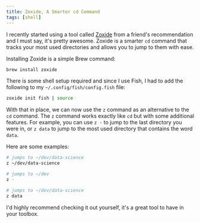 ```yaml
---
title: Zoxide, A Smarter cd Command
tags: [shell]
---
```


I recently started using a tool called
[Zoxide](https://github.com/ajeetdsouza/zoxide) from a friend's
recommendation and I must say, it's pretty awesome. Zoxide is a smarter
`cd` command that tracks your most used directories and allows you to jump
to them with ease.

Installing Zoxide is a simple Brew command:

```bash
brew install zoxide
```

There is some shell setup required and since I use Fish, I had to add the
following to my `~/.config/fish/config.fish` file:

```bash
zoxide init fish | source
```

With that in place, we can now use the `z` command as an alternative to the
`cd` command. The `z` command works exactly like `cd` but with some
additional features. For example, you can use `z -` to jump to the last
directory you were in, or `z data` to jump to the most used directory that
contains the word `data`.

Here are some examples:

```bash
# jumps to ~/dev/data-science
z ~/dev/data-science

# jumps to ~/dev
z -

# jumps to ~/dev/data-science
z data
```

I'd highly recommend checking it out yourself, it's a great tool to have in
your toolbox.
